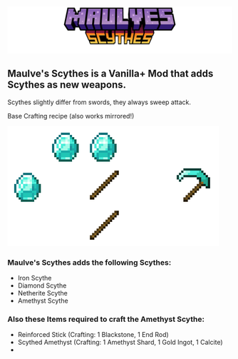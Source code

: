 ![Title showing "Maulve's Scythes"](image/title.png)

## Maulve's Scythes is a Vanilla+ Mod that adds Scythes as new weapons.

Scythes slightly differ from swords, they always sweep attack.

Base Crafting recipe (also works mirrored!)

![The crafting recipe of the Diamond Scythe, showing 2 sticks and 3 diamonds in a scythe shape.](image/crafting.png)

### Maulve's Scythes adds the following Scythes:
- Iron Scythe
- Diamond Scythe
- Netherite Scythe
- Amethyst Scythe

### Also these Items required to craft the Amethyst Scythe:
- Reinforced Stick (Crafting: 1 Blackstone, 1 End Rod)
- Scythed Amethyst (Crafting: 1 Amethyst Shard, 1 Gold Ingot, 1 Calcite)
- 
